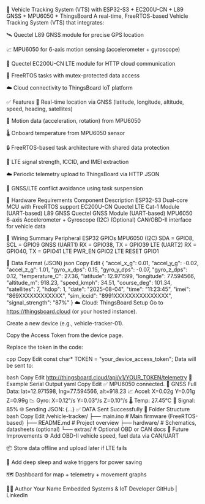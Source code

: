 🚗 Vehicle Tracking System (VTS) with ESP32-S3 + EC200U-CN + L89 GNSS + MPU6050 + ThingsBoard
A real-time, FreeRTOS-based Vehicle Tracking System (VTS) that integrates:

🛰️ Quectel L89 GNSS module for precise GPS location

📈 MPU6050 for 6-axis motion sensing (accelerometer + gyroscope)

📡 Quectel EC200U-CN LTE module for HTTP cloud communication

🔁 FreeRTOS tasks with mutex-protected data access

☁️ Cloud connectivity to ThingsBoard IoT platform

✅ Features
📍 Real-time location via GNSS (latitude, longitude, altitude, speed, heading, satellites)

📐 Motion data (acceleration, rotation) from MPU6050

🌡️ Onboard temperature from MPU6050 sensor

🔒 FreeRTOS-based task architecture with shared data protection

📶 LTE signal strength, ICCID, and IMEI extraction

☁️ Periodic telemetry upload to ThingsBoard via HTTP JSON

🔁 GNSS/LTE conflict avoidance using task suspension

🧩 Hardware Requirements
Component	Description
ESP32-S3	Dual-core MCU with FreeRTOS support
EC200U-CN	Quectel LTE Cat-1 Module (UART-based)
L89 GNSS	Quectel GNSS Module (UART-based)
MPU6050	6-axis Accelerometer + Gyroscope (I2C)
(Optional)	CAN/OBD-II interface for vehicle data

📐 Wiring Summary
Peripheral	ESP32 GPIOs
MPU6050 (I2C)	SDA = GPIO8, SCL = GPIO9
GNSS (UART1)	RX = GPIO38, TX = GPIO39
LTE (UART2)	RX = GPIO40, TX = GPIO41
LTE PWR_EN	GPIO2
LTE RESET	GPIO1

🔄 Data Format (JSON)
json
Copy
Edit
{
  "accel_x_g": 0.01,
  "accel_y_g": -0.02,
  "accel_z_g": 1.01,
  "gyro_x_dps": 0.15,
  "gyro_y_dps": -0.07,
  "gyro_z_dps": 0.12,
  "temperature_C": 27.36,
  "latitude": 12.971599,
  "longitude": 77.594566,
  "altitude_m": 918.23,
  "speed_kmph": 34.51,
  "course_deg": 101.34,
  "satellites": 7,
  "hdop": 1,
  "date": "2025-08-04",
  "time": "11:23:45",
  "imei": "869XXXXXXXXXXXX",
  "sim_iccid": "8991XXXXXXXXXXXXXXX",
  "signal_strength": "87%"
}
☁️ Cloud: ThingsBoard Setup
Go to https://thingsboard.cloud (or your hosted instance).

Create a new device (e.g., vehicle-tracker-01).

Copy the Access Token from the device page.

Replace the token in the code:

cpp
Copy
Edit
const char* TOKEN = "your_device_access_token";
Data will be sent to:

bash
Copy
Edit
http://thingsboard.cloud/api/v1/YOUR_TOKEN/telemetry
🧪 Example Serial Output
yaml
Copy
Edit
✅ MPU6050 connected.
📍 GNSS Full Data: lat=12.971598, lng=77.594566, alt=918.23
📈 Accel: X=0.02g Y=0.01g Z=0.99g
📉 Gyro: X=0.12°/s Y=0.03°/s Z=0.10°/s
🌡️ Temp: 27.45°C
📶 Signal: 85%
🌐 Sending JSON:
{...}
✅ DATA Sent Successfully
📁 Folder Structure
bash
Copy
Edit
/vehicle-tracker/
├── main.ino            # Main firmware (FreeRTOS-based)
├── README.md           # Project overview
├── hardware/           # Schematics, datasheets (optional)
└── extras/             # Optional OBD or CAN docs
🔮 Future Improvements
⚙️ Add OBD-II vehicle speed, fuel data via CAN/UART

📦 Store data offline and upload later if LTE fails

🔋 Add deep sleep and wake triggers for power saving

🗺️ Dashboard for map + telemetry + movement graphs

👨‍💻 Author
Your Name
Embedded Systems & IoT Developer
GitHub | LinkedIn
